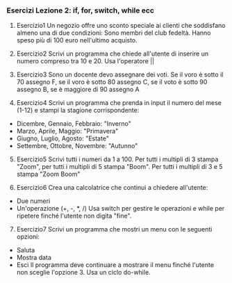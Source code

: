 ### Esercizi Lezione 2: if, for, switch, while ecc

1. Esercizio1
Un negozio offre uno sconto speciale ai clienti che soddisfano almeno una di
due condizioni: Sono membri del club fedeltà. Hanno speso più di 100 euro
nell'ultimo acquisto.

2. Esercizio2
Scrivi un programma che chiede all'utente di inserire un numero compreso tra
10 e 20. Usa l'operatore ||

3. Esercizio3
Sono un docente devo assegnare dei voti. Se il voro è sotto il 70
assegno F, se il voro è sotto 80 assegno C, se il voto è sotto 90 assegno B,
se è maggiore di 90 assegno A

4. Esercizio4
Scrivi un programma che prenda in input il numero del mese (1-12) e stampi la stagione corrispondente:

- Dicembre, Gennaio, Febbraio: "Inverno"
- Marzo, Aprile, Maggio: "Primavera"
- Giugno, Luglio, Agosto: "Estate"
- Settembre, Ottobre, Novembre: "Autunno"

5. Esercizio5
Scrivi tutti i numeri da 1 a 100. Per tutti i multipli di 3 stampa "Zoom", per tutti i multipli di 5 stampa "Boom". Per tutti i multipli di 3 e 5 stampa "Zoom Boom"

6. Esercizio6
Crea una calcolatrice che continui a chiedere all'utente:
- Due numeri
- Un'operazione (+, -, *, /)
Usa switch per gestire le operazioni e while per ripetere finché l'utente non digita "fine".

7. Esercizio7
Scrivi un programma che mostri un menu con le seguenti opzioni:
- Saluta
- Mostra data
- Esci
Il programma deve continuare a mostrare il menu finché l'utente non sceglie l'opzione 3. Usa un ciclo do-while.

